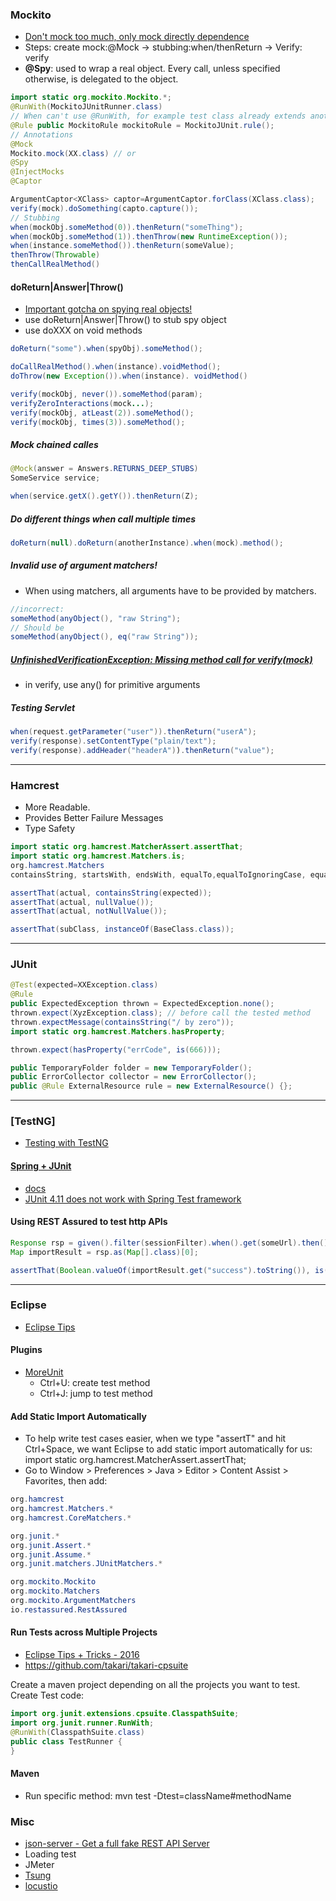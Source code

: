 ### Mockito
- [Don't mock too much, only mock directly dependence](http://googletesting.blogspot.com/2013/05/testing-on-toilet-dont-overuse-mocks.html)
- Steps: create mock:@Mock -> stubbing:when/thenReturn -> Verify: verify
- **@Spy**: used to wrap a real object. Every call, unless specified otherwise, is delegated to the object.
```java
import static org.mockito.Mockito.*;
@RunWith(MockitoJUnitRunner.class)
// When can't use @RunWith, for example test class already extends another base class.
@Rule public MockitoRule mockitoRule = MockitoJUnit.rule();
// Annotations
@Mock
Mockito.mock(XX.class) // or
@Spy
@InjectMocks
@Captor

ArgumentCaptor<XClass> captor=ArgumentCaptor.forClass(XClass.class);
verify(mock).doSomething(capto.capture());
// Stubbing
when(mockObj.someMethod(0)).thenReturn("someThing");
when(mockObj.someMethod(1)).thenThrow(new RuntimeException());
when(instance.someMethod()).thenReturn(someValue);
thenThrow(Throwable)
thenCallRealMethod()
```

#### doReturn|Answer|Throw()
- [Important gotcha on spying real objects!](https://static.javadoc.io/org.mockito/mockito-core/2.7.15/org/mockito/Mockito.html#13)
- use doReturn|Answer|Throw() to stub spy object
- use doXXX on void methods
```java
doReturn("some").when(spyObj).someMethod();

doCallRealMethod().when(instance).voidMethod();
doThrow(new Exception()).when(instance). voidMethod()

verify(mockObj, never()).someMethod(param);
verifyZeroInteractions(mock...);
verify(mockObj, atLeast(2)).someMethod();
verify(mockObj, times(3)).someMethod();
```

##### Mock chained calles
```java
@Mock(answer = Answers.RETURNS_DEEP_STUBS)
SomeService service;

when(service.getX().getY()).thenReturn(Z);
```
##### Do different things when call multiple times
```java
doReturn(null).doReturn(anotherInstance).when(mock).method();
```

##### Invalid use of argument matchers!
- When using matchers, all arguments have to be provided by matchers.
```java
//incorrect: 
someMethod(anyObject(), "raw String"); 
// Should be
someMethod(anyObject(), eq("raw String"));
```

##### [UnfinishedVerificationException: Missing method call for verify(mock)](https://stackoverflow.com/questions/15904584/mockito-gives-unfinishedverificationexception-when-it-seems-ok/)
- in verify, use any() for primitive arguments

##### Testing Servlet
```java
when(request.getParameter("user")).thenReturn("userA");
verify(response).setContentType("plain/text");
verify(response).addHeader("headerA")).thenReturn("value");
```

---

### Hamcrest
- More Readable.
- Provides Better Failure Messages
- Type Safety
```java
import static org.hamcrest.MatcherAssert.assertThat;
import static org.hamcrest.Matchers.is;
org.hamcrest.Matchers
containsString, startsWith, endsWith, equalTo,equalToIgnoringCase, equalToIgnoringWhitespace, isEmpty, isEmptyOrNull and stringContainsInOrder

assertThat(actual, containsString(expected));
assertThat(actual, nullValue());
assertThat(actual, notNullValue());

assertThat(subClass, instanceOf(BaseClass.class));
```

---

### JUnit
```java
@Test(expected=XXException.class)
@Rule
public ExpectedException thrown = ExpectedException.none();
thrown.expect(XyzException.class); // before call the tested method
thrown.expectMessage(containsString("/ by zero"));
import static org.hamcrest.Matchers.hasProperty;

thrown.expect(hasProperty("errCode", is(666)));

public TemporaryFolder folder = new TemporaryFolder();
public ErrorCollector collector = new ErrorCollector();
public @Rule ExternalResource rule = new ExternalResource() {};
```

---

### [TestNG]
  - [Testing with TestNG](http://lifelongprogrammer.blogspot.com/2016/05/testing-with-testng.html)

#### [Spring + JUnit](https://www.mkyong.com/unittest/junit-spring-integration-example/)
- [docs](https://docs.spring.io/spring/docs/current/spring-framework-reference/testing.html#integration-testing)
- [JUnit 4.11 does not work with Spring Test framework](http://lifelongprogrammer.blogspot.com/2016/09/initializationerror-when-use-spring.html)

#### Using REST Assured to test http APIs
```java
Response rsp = given().filter(sessionFilter).when().get(someUrl).then().statusCode(is(200))).extract().response()
Map importResult = rsp.as(Map[].class)[0];

assertThat(Boolean.valueOf(importResult.get("success").toString()), is(true));
```

---

### Eclipse
- [Eclipse Tips](http://lifelongprogrammer.blogspot.com/2016/02/eclipse-tips-trick-2016.html)

#### Plugins
- [MoreUnit](https://marketplace.eclipse.org/content/moreunit)
  - Ctrl+U: create test method
  - Ctrl+J:  jump to test method

#### Add Static Import Automatically
- To help write test cases easier, when we type "assertT" and hit Ctrl+Space, we want Eclipse to add static import automatically for us: import static org.hamcrest.MatcherAssert.assertThat;
- Go to  Window > Preferences > Java > Editor > Content Assist > Favorites, then add:
```java
org.hamcrest
org.hamcrest.Matchers.*
org.hamcrest.CoreMatchers.*

org.junit.*
org.junit.Assert.*
org.junit.Assume.*
org.junit.matchers.JUnitMatchers.*

org.mockito.Mockito
org.mockito.Matchers
org.mockito.ArgumentMatchers
io.restassured.RestAssured
```

#### Run Tests across Multiple Projects
- [Eclipse Tips + Tricks - 2016](http://lifelongprogrammer.blogspot.com/2016/02/eclipse-tips-trick-2016.html)
- <https://github.com/takari/takari-cpsuite>

Create a maven project depending on all the projects you want to test.\
Create Test code:
```java
import org.junit.extensions.cpsuite.ClasspathSuite;
import org.junit.runner.RunWith;
@RunWith(ClasspathSuite.class)
public class TestRunner {
}
```

#### Maven
- Run specific method: mvn test -Dtest=className#methodName

### Misc
- [json-server - Get a full fake REST API Server](https://github.com/typicode/json-server)
- Loading test
- JMeter
- [Tsung](http://tsung.erlang-projects.org/)
- [locustio](http://locust.io/)